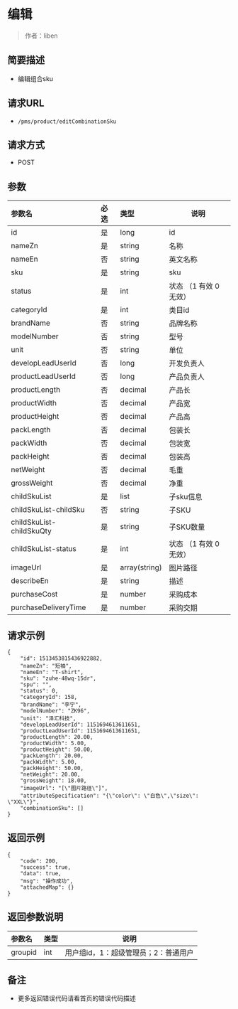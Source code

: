 # 编辑

> 作者：liben

## 简要描述

- 编辑组合sku

## 请求URL
- ` /pms/product/editCombinationSku `
  
## 请求方式
- POST 

## 参数

|参数名|必选|类型|说明|
|:----    |:---|:----- |-----   |
|id |是  |long |id   |
|nameZn |是  |string |名称   |
|nameEn |否  |string | 英文名称    |
|sku     |是  |string | sku    |
|status     |是  |int | 状态 （1 有效  0 无效）    |
|categoryId     |是  |int | 类目id   |
|brandName     |否  |string | 品牌名称   |
|modelNumber     |否  |string | 型号   |
|unit     |否  |string | 单位   |
|developLeadUserId     |否  |long | 开发负责人   |
|productLeadUserId     |否  |long | 产品负责人   |
|productLength     |否  |decimal | 产品长   |
|productWidth     |否  |decimal | 产品宽   |
|productHeight     |否  |decimal | 产品高   |
|packLength     |否  |decimal | 包装长   |
|packWidth     |否  |decimal | 包装宽   |
|packHeight     |否  |decimal | 包装高   |
|netWeight     |否  |decimal | 毛重   |
|grossWeight     |否  |decimal | 净重   |
|childSkuList     |是  |list | 子sku信息   |
|childSkuList-childSku |否  |string | 子SKU    |
|childSkuList-childSkuQty     |是  |string | 子SKU数量    |
|childSkuList-status     |是  |int | 状态 （1 有效  0 无效）    |
|imageUrl     |是  |array(string) | 图片路径  |
|describeEn     |是  |string | 描述  |
|purchaseCost     |是  |number | 采购成本  |
|purchaseDeliveryTime     |是  |number | 采购交期  |
## 请求示例 

``` 
{
    "id": 1513453815436922882,
    "nameZn": "短袖",
    "nameEn": "T-shirt",
    "sku": "zuhe-48wq-15dr",
    "spu": "",
    "status": 0,
    "categoryId": 158,
    "brandName": "李宁",
    "modelNumber": "ZK96",
    "unit": "泽汇科技",
    "developLeadUserId": 1151694613611651,
    "productLeadUserId": 1151694613611651,
    "productLength": 20.00,
    "productWidth": 5.00,
    "productHeight": 50.00,
    "packLength": 20.00,
    "packWidth": 5.00,
    "packHeight": 50.00,
    "netWeight": 20.00,
    "grossWeight": 18.00,
    "imageUrl": "[\"图片路径\"]",
    "attributeSpecification": "{\"color\": \"白色\",\"size\": \"XXL\"}",
    "combinationSku": []
}
```
## 返回示例 

``` 
{
    "code": 200,
    "success": true,
    "data": true,
    "msg": "操作成功",
    "attachedMap": {}
}
```

## 返回参数说明 

|参数名|类型|说明|
|:-----  |:-----|-----                           |
|groupid |int   |用户组id，1：超级管理员；2：普通用户  |

## 备注 

- 更多返回错误代码请看首页的错误代码描述